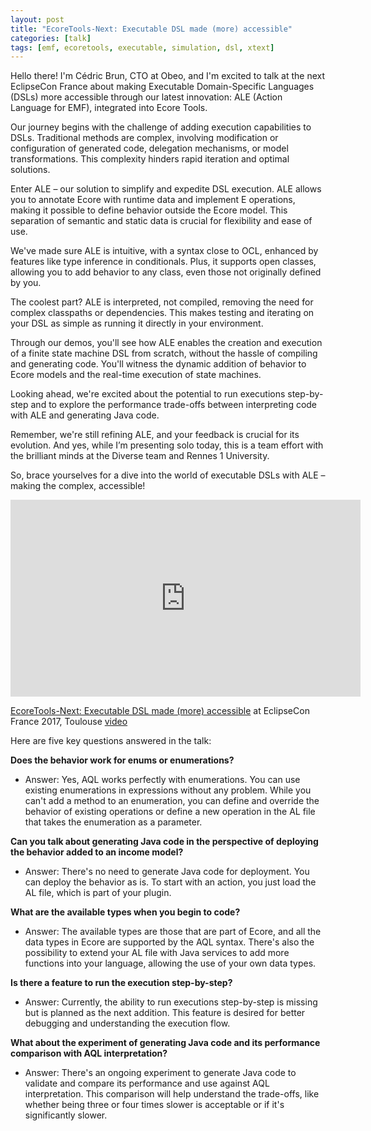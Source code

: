 ```yaml
---
layout: post
title: "EcoreTools-Next: Executable DSL made (more) accessible"
categories: [talk]
tags: [emf, ecoretools, executable, simulation, dsl, xtext]
---
```

Hello there! I'm Cédric Brun, CTO at Obeo, and I'm excited to talk at the next EclipseCon France about making Executable Domain-Specific Languages (DSLs) more accessible through our latest innovation: ALE (Action Language for EMF), integrated into Ecore Tools.

Our journey begins with the challenge of adding execution capabilities to DSLs. Traditional methods are complex, involving modification or configuration of generated code, delegation mechanisms, or model transformations. This complexity hinders rapid iteration and optimal solutions.

Enter ALE – our solution to simplify and expedite DSL execution. ALE allows you to annotate Ecore with runtime data and implement E operations, making it possible to define behavior outside the Ecore model. This separation of semantic and static data is crucial for flexibility and ease of use.

We've made sure ALE is intuitive, with a syntax close to OCL, enhanced by features like type inference in conditionals. Plus, it supports open classes, allowing you to add behavior to any class, even those not originally defined by you.

The coolest part? ALE is interpreted, not compiled, removing the need for complex classpaths or dependencies. This makes testing and iterating on your DSL as simple as running it directly in your environment.

Through our demos, you'll see how ALE enables the creation and execution of a finite state machine DSL from scratch, without the hassle of compiling and generating code. You'll witness the dynamic addition of behavior to Ecore models and the real-time execution of state machines.

Looking ahead, we're excited about the potential to run executions step-by-step and to explore the performance trade-offs between interpreting code with ALE and generating Java code.

Remember, we're still refining ALE, and your feedback is crucial for its evolution. And yes, while I’m presenting solo today, this is a team effort with the brilliant minds at the Diverse team and Rennes 1 University. 

So, brace yourselves for a dive into the world of executable DSLs with ALE – making the complex, accessible!

<iframe width="560" height="315" src="https://www.youtube.com/embed/x4viqEFN7PU?si=wPAzy9LR7ODHaxNp" title="YouTube video player" frameborder="0" allow="accelerometer; autoplay; clipboard-write; encrypted-media; gyroscope; picture-in-picture; web-share" allowfullscreen></iframe>

[EcoreTools-Next: Executable DSL made (more) accessible](https://cedric.brun.io/talks/EclipseConFR2017/ALE_talk.pdf) at EclipseCon France 2017, Toulouse  [video](https://www.youtube.com/watch?v=x4viqEFN7PU)

Here are five key questions answered in the talk:

**Does the behavior work for enums or enumerations?**
   - Answer: Yes, AQL works perfectly with enumerations. You can use existing enumerations in expressions without any problem. While you can't add a method to an enumeration, you can define and override the behavior of existing operations or define a new operation in the AL file that takes the enumeration as a parameter.

**Can you talk about generating Java code in the perspective of deploying the behavior added to an income model?**
   - Answer: There's no need to generate Java code for deployment. You can deploy the behavior as is. To start with an action, you just load the AL file, which is part of your plugin.

**What are the available types when you begin to code?**
   - Answer: The available types are those that are part of Ecore, and all the data types in Ecore are supported by the AQL syntax. There's also the possibility to extend your AL file with Java services to add more functions into your language, allowing the use of your own data types.

**Is there a feature to run the execution step-by-step?**
   - Answer: Currently, the ability to run executions step-by-step is missing but is planned as the next addition. This feature is desired for better debugging and understanding the execution flow.

**What about the experiment of generating Java code and its performance comparison with AQL interpretation?**
   - Answer: There's an ongoing experiment to generate Java code to validate and compare its performance and use against AQL interpretation. This comparison will help understand the trade-offs, like whether being three or four times slower is acceptable or if it's significantly slower.
